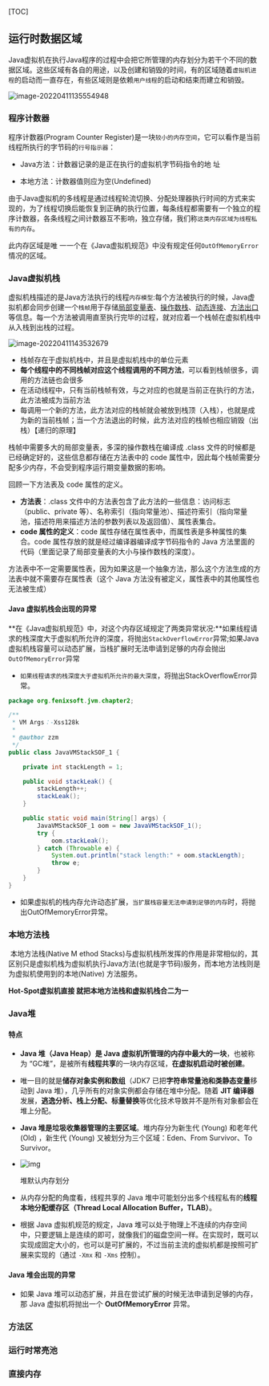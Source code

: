 [TOC]

## 运行时数据区域

Java虚拟机在执行Java程序的过程中会把它所管理的内存划分为若干个不同的数据区域。这些区域有各自的用途，以及创建和销毁的时间，有的区域随着`虚拟机进程`的启动而一直存在，有些区域则是依赖`用户线程`的启动和结束而建立和销毁。

![image-20220411135554948](https://cdn.jsdelivr.net/gh/zjmJavaByte/images/img/202204111355026.png)

### 程序计数器

程序计数器(Program Counter Register)是一块`较小的内存空间`，它可以看作是当前线程所执行的字节码的`行号指示器`：

- Java方法：计数器记录的是正在执行的虚拟机字节码指令的地 址

- 本地方法：计数器值则应为空(Undefined)

由于Java虚拟机的多线程是通过线程轮流切换、分配处理器执行时间的方式来实现的，为了线程切换后能恢复到正确的执行位置，每条线程都需要有一个独立的程序计数器，各条线程之间计数器互不影响，独立存储，我们称`这类内存区域为线程私有的内存`。

此内存区域是唯 一一个在《Java虚拟机规范》中没有规定任何`OutOfMemoryError`情况的区域。

### Java虚拟机栈

虚拟机栈描述的是Java方法执行的线程`内存模型`:每个方法被执行的时候，Java虚拟机都会同步创建一个`栈帧`用于存储[局部变量表](https://github.com/zjmJavaByte/JavaQaaQ/blob/master/docs/jdk/%E5%B1%80%E9%83%A8%E5%8F%98%E9%87%8F%E8%A1%A8.md)、[操作数栈](https://github.com/zjmJavaByte/JavaQaaQ/blob/master/docs/jdk/%E6%93%8D%E4%BD%9C%E6%95%B0%E6%A0%88.md)、[动态连接](https://github.com/zjmJavaByte/JavaQaaQ/blob/master/docs/jdk/%E5%8A%A8%E6%80%81%E9%93%BE%E6%8E%A5.m)、[方法出口](https://github.com/zjmJavaByte/JavaQaaQ/blob/master/docs/jdk/%E6%96%B9%E6%B3%95%E8%BF%94%E5%9B%9E%E5%9C%B0%E5%9D%80.md)等信息。每一个方法被调用直至执行完毕的过程，就对应着一个栈帧在虚拟机栈中从入栈到出栈的过程。

![image-20220411143532679](https://cdn.jsdelivr.net/gh/zjmJavaByte/images/img/202204111435712.png)

- 栈帧存在于虚拟机栈中，并且是虚拟机栈中的单位元素
- **每个线程中的不同栈帧对应这个线程调用的不同方法**，可以看到栈帧很多，调用的方法链也会很多
- 在活动线程中，只有当前栈帧有效，与之对应的也就是当前正在执行的方法，此方法被成为当前方法
- 每调用一个新的方法，此方法对应的栈帧就会被放到栈顶（入栈），也就是成为新的当前栈帧；当一个方法退出的时候，此方法对应的栈帧也相应销毁（出栈）【递归的原理】

栈帧中需要多大的局部变量表，多深的操作数栈在编译成 .class 文件的时候都是已经确定好的，这些信息都存储在方法表中的 code 属性中，因此每个栈帧需要分配多少内存，不会受到程序运行期变量数据的影响。

回顾一下方法表及 code 属性的定义。

- **方法表**：.class 文件中的方法表包含了此方法的一些信息：访问标志（public、private 等）、名称索引（指向常量池）、描述符索引（指向常量池，描述符用来描述方法的参数列表以及返回值）、属性表集合。
- **code 属性的定义**：code 属性存储在属性表中，而属性表是多种属性的集合。code 属性存放的就是经过编译器编译成字节码指令的 Java 方法里面的代码（里面记录了局部变量表的大小与操作数栈的深度）。

方法表中不一定需要属性表，因为如果这是一个抽象方法，那么这个方法生成的方法表中就不需要存在属性表（这个 Java 方法没有被定义，属性表中的其他属性也无法被生成）

#### Java 虚拟机栈会出现的异常

**在《Java虚拟机规范》中，对这个内存区域规定了两类异常状况:**如果线程请求的栈深度大于虚拟机所允许的深度，将抛出`StackOverflowError`异常;如果Java虚拟机栈容量可以动态扩展，当栈扩展时无法申请到足够的内存会抛出`OutOfMemoryError`异常

- `如果线程请求的栈深度大于虚拟机所允许的最大深度`，将抛出StackOverflowError异常。 

```java
package org.fenixsoft.jvm.chapter2;

/**
 * VM Args：-Xss128k
 *
 * @author zzm
 */
public class JavaVMStackSOF_1 {

    private int stackLength = 1;

    public void stackLeak() {
        stackLength++;
        stackLeak();
    }

    public static void main(String[] args) {
        JavaVMStackSOF_1 oom = new JavaVMStackSOF_1();
        try {
            oom.stackLeak();
        } catch (Throwable e) {
            System.out.println("stack length:" + oom.stackLength);
            throw e;
        }
    }
}

```

- 如果虚拟机的栈内存允许动态扩展，`当扩展栈容量无法申请到足够的内存`时，将抛出OutOfMemoryError异常。

### 本地方法栈

​		本地方法栈(Native M ethod Stacks)与虚拟机栈所发挥的作用是非常相似的，其区别只是虚拟机栈为虚拟机执行Java方法(也就是字节码)服务，而本地方法栈则是为虚拟机使用到的本地(Native) 方法服务。

**Hot-Spot虚拟机直接 就把本地方法栈和虚拟机栈合二为一**

### Java堆

#### 特点

- **Java 堆（Java Heap）是 Java 虚拟机所管理的内存中最大的一块**，也被称为 “GC堆”，是被所有**线程共享**的一块内存区域，**在虚拟机启动时被创建**。

- 唯一目的就是**储存对象实例和数组**（JDK7 已把**字符串常量池和类静态变量**移动到 Java 堆），几乎所有的对象实例都会存储在堆中分配。随着 **JIT 编译器**发展，**逃逸分析、栈上分配、标量替换**等优化技术导致并不是所有对象都会在堆上分配。

- **Java 堆是垃圾收集器管理的主要区域**。堆内存分为新生代 (Young) 和老年代 (Old) ，新生代 (Young) 又被划分为三个区域：Eden、From Survivor、To Survivor。

- ![img](https://cdn.jsdelivr.net/gh/zjmJavaByte/images/img/202204121203747.png)

  堆默认内存划分

- 从内存分配的角度看，线程共享的 Java 堆中可能划分出多个线程私有的**线程本地分配缓存区（Thread Local Allocation Buffer，TLAB）**。

- 根据 Java 虚拟机规范的规定，Java 堆可以处于物理上不连续的内存空间中，只要逻辑上是连续的即可，就像我们的磁盘空间一样。在实现时，既可以实现成固定大小的，也可以是可扩展的，不过当前主流的虚拟机都是按照可扩展来实现的（通过 `-Xmx` 和 `-Xms` 控制）。

#### Java 堆会出现的异常

- 如果 Java 堆可以动态扩展，并且在尝试扩展的时候无法申请到足够的内存，那 Java 虚拟机将抛出一个 **OutOfMemoryError** 异常。





### 方法区

### 运行时常亮池

### 直接内存
